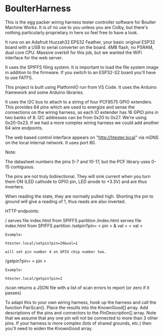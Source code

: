 # BoulterHarness

This is the egg packer wiring harness tester controller software for Boulter Machine Works. 
It is of no use to you unless you are Colby, but there's nothing particularly proprietary in here
so feel free to have a look.

It runs on an Adafruit Huzzah32 EPS32 Feather, your basic original ESP32 board with a USB to serial converter on the board. 4MB flash, no PSRAM, dual core CPU. Massive overkill for this job, but we wanted the WiFi interface for the web server.

It uses the SPIFFS filing system. It is important to load the file system image in addition to the firmware.
If you switch to an ESP32-S2 board you'll have to use FATFS. 

This project is built using PlatformIO run from VS Code. It uses the Arduino framework and some Arduino libraries.

It uses the I2C bus to attach to a string of four PCF8575 GPIO extenders. This provides 64 pins which are used to energize and sense the connections on the wiring harness, as each IO extender has 16 GPIO pins in two banks of 8. I2C addresses can be from 0x20 to 0x27. We're using 0x20-0x23. If we had a more complex wiring harness we could add another 64 wire endpoints. 

The web based control interface appears on "http://htester.local" via mDNS on the local internal network. It uses port 80.

Note:

The datasheet numbers the pins 0-7 and 10-17, but the PCF library uses 0-15 contiguous.

The pins are not truly bidirectional. They will sink current when you turn them ON (LED cathode to GPIO pin, LED anode to +3.3V) and are thus
inverters. 

When reading the state, they are normally pulled high. Shorting the pin to ground will give a reading of 1, thus reads are also inverted.

HTTP endpoints:

/               serves file index.html from SPIFFS partition
/index.html     serves file index.html from SPIFFS partition
/setpin?pin= < pin > & val = < val >

    Example:

    htester.local/setpin?pin=20&val=1

    will set pin number 4 on GPIO chip number two.

/getpin?pin= < pin >

    Example:

    htester.local/getpin?pin=2

/scan       returns a JSON file with a list of scan errors to report (or zero if it passes)

To adapt this to your own wiring harness, hook up the harness and call the function PairScan(). Place the results into the KnownGood[] array. Add descriptions of the pins and connectors to the PinDescription[] array. Note that we assume that any one pin will not be connected to more than 3 other pins. If your harness is more complex (lots of shared grounds, etc.) then you'll need to widen the KnownGood array. 